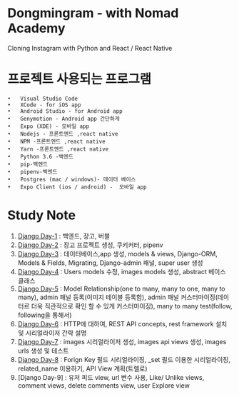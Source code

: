 # Dongmingram - with Nomad Academy
Cloning Instagram with Python and React / React Native
# 프로젝트 사용되는 프로그램
    •	Visual Studio Code
	•	XCode - for iOS app
	•	Android Studio - for Android app
	•	Genymotion - Android app 간단하게
	•	Expo (XDE) - 모바일 app
	•	Nodejs - 프론트엔드 ,react native
	•	NPM -프론트엔드 ,react native
	•	Yarn -프론트엔드 ,react native
	•	Python 3.6 -백엔드
	•	pip-백엔드
	•	pipenv-백엔드
	•	Postgres (mac / windows)- 데이터 베이스
	•	Expo Client (ios / android) -  모바일 app
# Study Note
1. [Django Day-1](./note/Day_1.md) : 백엔드, 장고, 버블
2. [Django Day-2](./note/Day_2.md) : 장고 프로젝트 생성, 쿠키커터, pipenv
3. [Django Day-3](./note/Day_3.md) : 데이터베이스,app 생성, models & views, Django-ORM, Models & Fields, Migrating, Django-admin 패널, super user 생성
4. [Django Day-4](./note/Day_4.md) : Users models 수정, images models 생성, abstract 베이스 클래스
5. [Django Day-5](./note/Day_5.md) : Model Relationship(one to many, many to one, many to many), admin 패널 등록(이미지 테이블 등록함), admin 패널 커스터마이징(데이터르 더욱 직관적으로 확인 할 수 있게 커스터마이징), many to many test(follow, following을 통해서)
6. [Django Day-6](./note/Day_6.md) : HTTP에 대하여, REST API concepts, rest framework 설치 및 시리얼라이저 간략 설명
7. [Django Day-7](./note/Day_7.md) : images 시리얼라이저 생성, images api views 생성, images urls 생성 및 테스트
8. [Django Day-8](./note/Day_8.md) : Forign Key 필드 시리얼라이징, _set 필드 이용한 시리얼라이징, related_name 이용하기, API View 계획(트렐로)
9. [Django Day-9] : 유저 피드 view, url 변수 사용, Like/ Unlike views, comment views, delete comments view, user Explore view